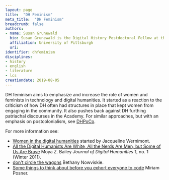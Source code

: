 ```yaml
---
layout: page
title:  "DH Feminism"
meta_title:  "DH Feminism"
breadcrumb: false
authors: 
- name: Susan Grunewald
  bio: Susan Grunewald is the Digital History Postdoctoral Fellow at the University of Pittsburgh’s World History Center. She received her PhD from Carnegie Mellon University, where she was a two-time A.W. Mellon Fellow in Digital Humanities. Her research focuses on Soviet history, particularly German prisoners of war in the USSR during and after the Second World War.
  affiliation: University of Pittsburgh
  uri:
identifier: dhfeminism
disciplines: 
- history
- english
- literature
- lcs
creationdate: 2019-08-05
---
```


DH feminism aims to emphasize and increase the role of women and feminists in technology and digital humanities. It started as a reaction to the criticism of how DH often had structures in place that kept women from engaging in the community. It also pushes back against DH furthing patriachal discourses in the Academy. For similar approaches, but with an emphasis on postcolonialism, see [DHPoCo](). 

For more information see:
 -  [Women in the digital humanities](https://docs.google.com/spreadsheets/d/1pPscJX7I7Vvuc4YIBbd38nbWgIjp-0FiI5yZ1sxG6Vk/edit#gid=0) started by Jacqueline Wernimont.
 -  [All the Digital Humanists Are White, All the Nerds Are Men, but Some of Us Are Brave](http://journalofdigitalhumanities.org/1-1/all-the-digital-humanists-are-white-all-the-nerds-are-men-but-some-of-us-are-brave-by-moya-z-bailey/) Moya Z. Bailey *Journal of Digital Humanities* 1, no. 1 (Winter 2011).
 -  [don't circle the wagons](http://nowviskie.org/2012/dont-circle-the-wagons/) Bethany Nowviskie.
 -  [Some things to think about before you exhort everyone to code](https://miriamposner.com/blog/some-things-to-think-about-before-you-exhort-everyone-to-code/) Miriam Posner.
